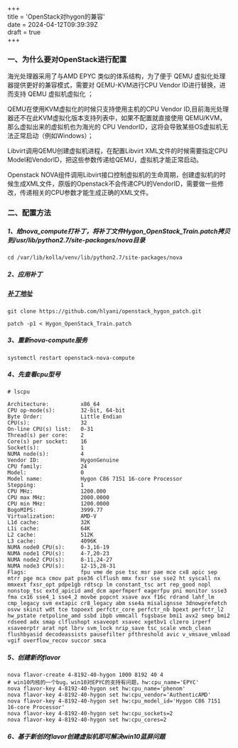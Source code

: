 +++  
title = 'OpenStack对hygon的兼容'  
date = 2024-04-12T09:39:39Z  
draft = true  
+++

### 一、为什么要对OpenStack进行配置

海光处理器采用了与AMD EPYC 类似的体系结构，为了便于 QEMU 虚拟化处理器提供更好的兼容模式，需要对 QEMU-KVM进行CPU Vendor ID进行替换，进而支持 QEMU 虚拟机虚拟化 ；

QEMU在使用KVM虚拟化的时候只支持使用主机的CPU Vendor ID,目前海光处理器还不在此KVM虚拟化版本支持列表中，如果不配置就直接使用 QEMU/KVM，那么虚拟出来的虚拟机也为海光的 CPU VendorID，这将会导致某些OS虚拟机无法正常启动（例如Windows）；

Libvirt调用QEMU创建虚拟机进程，在配置Libvirt XML文件的时候需要指定CPU Model和VendorID，把这些参数传递给QEMU，虚拟机才能正常启动。

Openstack NOVA组件调用Libvirt接口控制虚拟机的生命周期，创建虚拟机的时候生成XML文件，原版的Openstack不会传递CPU的VendorID，需要做一些修改，传递相关的CPU参数才能生成正确的XML文件。

### 二、配置方法

##### 1、给nova_compute打补丁，将补丁文件Hygon_OpenStack_Train.patch拷贝到/usr/lib/python2.7/site-packages/nova目录

```
cd /var/lib/kolla/venv/lib/python2.7/site-packages/nova
```

##### 2、应用补丁

##### [补丁地址](https://github.com/hlyani/openstack_hygon_patch) 

```
git clone https://github.com/hlyani/openstack_hygon_patch.git
```

```
patch -p1 < Hygon_OpenStack_Train.patch
```

##### 3、重新nova-compute服务

```
systemctl restart openstack-nova-compute
```

##### 4、先查看cpu型号

```
# lscpu

Architecture:          x86_64
CPU op-mode(s):        32-bit, 64-bit
Byte Order:            Little Endian
CPU(s):                32
On-line CPU(s) list:   0-31
Thread(s) per core:    2
Core(s) per socket:    16
Socket(s):             1
NUMA node(s):          4
Vendor ID:             HygonGenuine
CPU family:            24
Model:                 0
Model name:            Hygon C86 7151 16-core Processor
Stepping:              1
CPU MHz:               1200.000
CPU max MHz:           2000.0000
CPU min MHz:           1200.0000
BogoMIPS:              3999.77
Virtualization:        AMD-V
L1d cache:             32K
L1i cache:             64K
L2 cache:              512K
L3 cache:              4096K
NUMA node0 CPU(s):     0-3,16-19
NUMA node1 CPU(s):     4-7,20-23
NUMA node2 CPU(s):     8-11,24-27
NUMA node3 CPU(s):     12-15,28-31
Flags:                 fpu vme de pse tsc msr pae mce cx8 apic sep mtrr pge mca cmov pat pse36 clflush mmx fxsr sse sse2 ht syscall nx mmxext fxsr_opt pdpe1gb rdtscp lm constant_tsc art rep_good nopl nonstop_tsc extd_apicid amd_dcm aperfmperf eagerfpu pni monitor ssse3 fma cx16 sse4_1 sse4_2 movbe popcnt xsave avx f16c rdrand lahf_lm cmp_legacy svm extapic cr8_legacy abm sse4a misalignsse 3dnowprefetch osvw skinit wdt tce topoext perfctr_core perfctr_nb bpext perfctr_l2 hw_pstate retpoline_amd ssbd ibpb vmmcall fsgsbase bmi1 avx2 smep bmi2 rdseed adx smap clflushopt xsaveopt xsavec xgetbv1 clzero irperf xsaveerptr arat npt lbrv svm_lock nrip_save tsc_scale vmcb_clean flushbyasid decodeassists pausefilter pfthreshold avic v_vmsave_vmload vgif overflow_recov succor smca
```

##### 5、创建新的flavor

```
nova flavor-create 4-8192-40-hygon 1000 8192 40 4
# win10内核的一个bug，win10对EPYC的支持有问题，hw:cpu_name='EPYC'
nova flavor-key 4-8192-40-hygon set hw:cpu_name='phenom'
nova flavor-key 4-8192-40-hygon set hw:cpu_vendor='AuthenticAMD'
nova flavor-key 4-8192-40-hygon set hw:cpu_model_id='Hygon C86 7151 16-core Processor'
nova flavor-key 4-8192-40-hygon set hw:cpu_sockets=2
nova flavor-key 4-8192-40-hygon set hw:cpu_cores=2
```

##### 6、基于新创的flavor创建虚拟机即可解决win10蓝屏问题